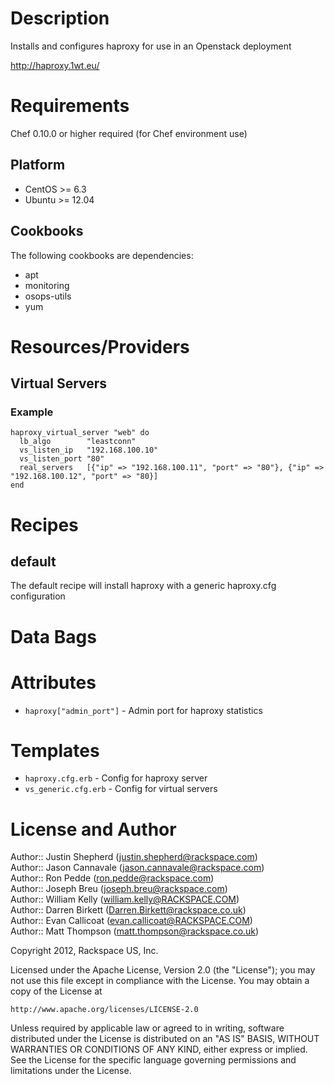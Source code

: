 Description
===========

Installs and configures haproxy for use in an Openstack deployment

http://haproxy.1wt.eu/

Requirements
============

Chef 0.10.0 or higher required (for Chef environment use)

Platform
--------

* CentOS >= 6.3
* Ubuntu >= 12.04

Cookbooks
---------

The following cookbooks are dependencies:

* apt
* monitoring
* osops-utils
* yum

Resources/Providers
===================

Virtual Servers
---------------

### Example

    haproxy_virtual_server "web" do
      lb_algo        "leastconn"
      vs_listen_ip   "192.168.100.10"
      vs_listen_port "80"
      real_servers   [{"ip" => "192.168.100.11", "port" => "80"}, {"ip" => "192.168.100.12", "port" => "80}]
    end

Recipes
=======

default
-------

The default recipe will install haproxy with a generic haproxy.cfg configuration

Data Bags
=========

Attributes 
==========

* `haproxy["admin_port"]` - Admin port for haproxy statistics

Templates
=========

* `haproxy.cfg.erb` - Config for haproxy server
* `vs_generic.cfg.erb` - Config for virtual servers

License and Author
==================

Author:: Justin Shepherd (<justin.shepherd@rackspace.com>)  
Author:: Jason Cannavale (<jason.cannavale@rackspace.com>)  
Author:: Ron Pedde (<ron.pedde@rackspace.com>)  
Author:: Joseph Breu (<joseph.breu@rackspace.com>)  
Author:: William Kelly (<william.kelly@RACKSPACE.COM>)  
Author:: Darren Birkett (<Darren.Birkett@rackspace.co.uk>)  
Author:: Evan Callicoat (<evan.callicoat@RACKSPACE.COM>)  
Author:: Matt Thompson (<matt.thompson@rackspace.co.uk>)  

Copyright 2012, Rackspace US, Inc.

Licensed under the Apache License, Version 2.0 (the "License");
you may not use this file except in compliance with the License.
You may obtain a copy of the License at

    http://www.apache.org/licenses/LICENSE-2.0

Unless required by applicable law or agreed to in writing, software distributed under the License is distributed on an "AS IS" BASIS, WITHOUT WARRANTIES OR CONDITIONS OF ANY KIND, either express or implied. See the License for the specific language governing permissions and limitations under the License.
